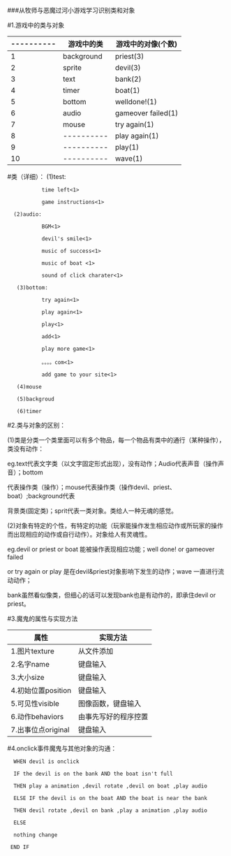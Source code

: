 ###从牧师与恶魔过河小游戏学习识别类和对象

#1.游戏中的类与对象

|----------|游戏中的类|游戏中的对像(个数)   |         
|----------|----------|----------         |
|   1      |background|priest(3)          |
|   2      |   sprite |devil(3)           |
|   3      |   text   |bank(2)            |
|   4      |   timer  |boat(1)            |
|   5      |   bottom |welldone!(1)       |
|   6      |   audio  |gameover failed(1) |
|   7      |   mouse  |try again(1)       |
|   8      |----------|play again(1)      |
|   9      |----------|play(1)            |
|   10     |----------|wave(1)            |

  #类（详细）：
      (1)test:
             
               time left<1>
                 
               game instructions<1>

      (2)audio:
               
               BGM<1>
                
               devil's smile<1>

               music of success<1>

               music of boat <1>

               sound of click charater<1>

       (3)bottom:

               try again<1>

               play again<1>

               play<1>

               add<1>

               play more game<1>

               。。。。com<1>

               add game to your site<1>
       
       (4)mouse

       (5)backgroud

       (6)timer

#2.类与对象的区别：
 
   (1)类是分类一个类里面可以有多个物品，每一个物品有类中的通行（某种操作），类没有动作：

   eg.text代表文字类（以文字固定形式出现），没有动作；Audio代表声音（操作声音）；bottom

   代表操作类（操作）；mouse代表操作类（操作devil、priest、boat）;background代表

   背景类(固定类)；sprit代表一类对象。类给人一种无魂的感觉。


   (2)对象有特定的个性，有特定的功能（玩家能操作发生相应动作或所玩家的操作而出现相应的动作或自行动作）。对象给人有灵魂性。

   eg.devil or priest or boat 能被操作表现相应功能；well done! or gameover failed 

   or try again or play 是在devil&priest对象影响下发生的动作；wave 一直进行流动动作；

   bank虽然看似像类，但细心的话可以发现bank也是有动作的，即承住devil or priest。

#3.魔鬼的属性与实现方法

  |属性|实现方法|
  |----|------|
  |1.图片texture|从文件添加| 
  | 2.名字name|键盘输入|
  |3.大小size|键盘输入|
  |4.初始位置position|键盘输入|
  |5.可见性visible|图像函数，键盘输入|
  |6.动作behaviors|由事先写好的程序控置|
  |7.出事位点original|键盘输入|

#4.onclick事件魔鬼与其他对象的沟通：

      WHEN devil is onclick
 
      IF the devil is on the bank AND the boat isn't full
      
      THEN play a animation ,devil rotate ,devil on boat ,play audio
      
      ELSE IF the devil is on the boat AND the boat is near the bank
      
      THEN devil rotate ,devil on bank ,play a animation ,play audio

      ELSE

      nothing change

     END IF 


 



                             



